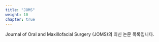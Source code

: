 ```yaml
---
title: "JOMS"
weight: 10
chapter: true
---
```


Journal of Oral and Maxillofacial Surgery (JOMS)의 최신 논문 목록입니다.